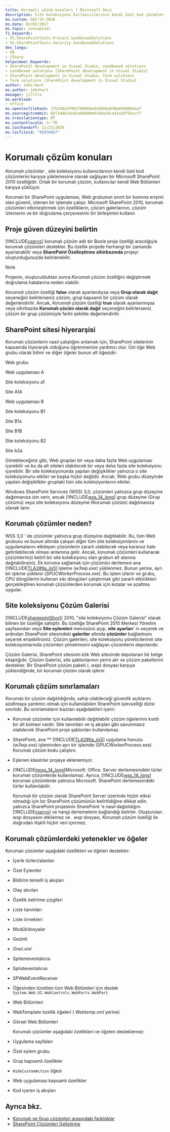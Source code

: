 ```yaml
---
title: Korumalı çözüm konuları | Microsoft Docs
description: Site koleksiyonu kullanıcılarının kendi özel kod çözümlerini karşıya yüklemesine olanak sağlayan, Microsoft SharePoint 'in bir özelliği olan korumalı çözümleri keşfet.
ms.custom: SEO-VS-2020
ms.date: 02/02/2017
ms.topic: conceptual
f1_keywords:
- VS.SharePointTools.Project.SandboxedSolutions
- VS.SharePointTools.Security.SandboxedSolutions
dev_langs:
- VB
- CSharp
helpviewer_keywords:
- SharePoint development in Visual Studio, sandboxed solutions
- sandboxed solutions [SharePoint development in Visual Studio]
- SharePoint development in Visual Studio, farm solutions
- farm solutions [SharePoint development in Visual Studio]
author: John-Hart
ms.author: johnhart
manager: jillfra
ms.workload:
- office
ms.openlocfilehash: 17b310a3f992f80b04ad14bb6e038e05b009a4af
ms.sourcegitcommit: 02f14db142dce68d084dcb0a19ca41a16f5bccff
ms.translationtype: MT
ms.contentlocale: tr-TR
ms.lasthandoff: 11/23/2020
ms.locfileid: "95970457"
---
```

# <a name="sandboxed-solution-considerations"></a>Korumalı çözüm konuları
  *Korumalı çözümler* , site koleksiyonu kullanıcılarının kendi özel kod çözümlerini karşıya yüklemesine olanak sağlayan bir Microsoft SharePoint 2010 özelliğidir. Ortak bir korumalı çözüm, kullanıcılar kendi Web Bölümleri karşıya yüklüyor.

 Korumalı bir SharePoint uygulaması, Web grubunun sınırlı bir kısmına erişimi olan güvenli, izlenen bir işlemde çalışır. Microsoft SharePoint 2010, korumalı çözümleri etkinleştirmek için özelliklerin, çözüm galerlarının, çözüm izlemenin ve bir doğrulama çerçevesinin bir birleşimini kullanır.

## <a name="specify-project-trust-level"></a>Proje güven düzeyini belirtin
 [!INCLUDE[vsprvs](../sharepoint/includes/vsprvs-md.md)] korumalı *çözüm* adlı bir Boole proje özelliği aracılığıyla korumalı çözümleri destekler. Bu özellik projede herhangi bir zamanda ayarlanabilir veya **SharePoint Özelleştirme sihirbazında** projeyi oluşturduğunuzda belirlenebilir.

> [!NOTE]
> Projenin, oluşturulduktan sonra *Korumalı çözüm* özelliğini değiştirmek doğrulama hatalarına neden olabilir.

 *Korumalı çözüm* özelliği **false** olarak ayarlandıysa veya **Grup olarak dağıt** seçeneğini belirlerseniz çözüm, grup kapsamlı bir çözüm olarak değerlendirilir. Ancak, *Korumalı çözüm* özelliği **true** olarak ayarlanmışsa veya sihirbazda **Korumalı çözüm olarak dağıt** seçeneğini belirlerseniz çözüm bir grup çözümüyle farklı şekilde değerlendirilir.

## <a name="sharepoint-site-hierarchy"></a>SharePoint sitesi hiyerarşisi
 Korumalı çözümlerin nasıl çalıştığını anlamak için, SharePoint sitelerinin kapsamda hiyerarşik olduğunu öğrenmenize yardımcı olur. Üst öğe Web grubu olarak bilinir ve diğer öğeler bunun alt öğesidir:

 Web grubu

 Web uygulaması A

 Site koleksiyonu a1

 Site A1A

 Web uygulaması B

 Site koleksiyonu B1

 Site B1a

 Site B1B

 Site koleksiyonu B2

 Site b2a

 Görebileceğiniz gibi, Web grupları bir veya daha fazla Web uygulaması içerebilir ve bu da alt siteleri olabilecek bir veya daha fazla site koleksiyonu içerebilir. Bir site koleksiyonunda yapılan değişiklikler yalnızca o site koleksiyonunu etkiler ve başka hiçbir değildir. Ancak, Web grubu düzeyinde yapılan değişiklikler gruptaki tüm site koleksiyonlarını etkiler.

 Windows SharePoint Services (WSS) 3,0, çözümleri yalnızca grup düzeyine dağıtmanıza izin verir, ancak [!INCLUDE[wss_14_long](../sharepoint/includes/wss-14-long-md.md)] grup düzeyine (Grup çözümü) veya site koleksiyonu düzeyine (Korumalı çözüm) dağıtmanıza olanak tanır.

## <a name="why-sandboxed-solutions"></a>Korumalı çözümler neden?
 WSS 3,0 ' de çözümler yalnızca grup düzeyine dağıtılabilir. Bu, tüm Web grubunu ve bunun altında çalışan diğer tüm site koleksiyonlarını ve uygulamalarını etkileyen çözümlerin zararlı olabilecek veya kararsız hale getirilebilecek olması anlamına gelir. Ancak, korumalı çözümleri kullanarak çözümlerinizi belirli bir site koleksiyonu olan grubun alt alanına dağıtabilirsiniz. Ek koruma sağlamak için çözümün derlemesi ana [!INCLUDE[TLA2#tla_iis5](../sharepoint/includes/tla2sharptla-iis5-md.md)] işleme (*w3wp.exe*) yüklenmez. Bunun yerine, ayrı bir işleme yüklenir (*SPUCWorkerProcess.exe*). Bu işlem izlenir ve grubu, CPU döngülerini kullanan sıkı döngüleri çalıştırmak gibi zararlı etkinlikleri gerçekleştiren korumalı çözümlerden korumak için kotalar ve azaltma uygular.

## <a name="site-collection-solution-gallery"></a>Site koleksiyonu Çözüm Galerisi
 [!INCLUDE[sharepointShort](../sharepoint/includes/sharepointshort-md.md)] 2010, "site koleksiyonu Çözüm Galerisi" olarak bilinen bir özelliğe sahiptir. Bu özelliğe SharePoint 2010 Merkezi Yönetim sayfasından veya **Site eylemleri** menüsünü açıp, **site ayarları**' nı seçerek ve ardından SharePoint sitesindeki **galeriler** altında **çözümler** bağlantısını seçerek erişebilirsiniz. Çözüm galerileri, site koleksiyonu yöneticilerinin site koleksiyonlarında çözümleri yönetmesini sağlayan çözümlerin depolarıdır.

 Çözüm Galerisi, SharePoint sitesinin kök Web sitesinde depolanan bir belge kitaplığıdır. Çözüm Galerisi, site şablonlarının yerini alır ve çözüm paketlerini destekler. Bir SharePoint çözüm paketi (*. wsp*) dosyası karşıya yüklendiğinde, bir korumalı çözüm olarak işlenir.

## <a name="sandboxed-solution-limitations"></a>Korumalı çözüm sınırlamaları
 Korumalı bir çözüm dağıtıldığında, sahip olabileceği güvenlik açıklarını azaltmaya yardımcı olmak için kullanılabilen SharePoint işlevselliği dizisi sınırlıdır. Bu sınırlamaların bazıları aşağıdakileri içerir:

- Korumalı çözümler için kullanılabilir dağıtılabilir çözüm öğelerinin kısıtlı bir alt kümesi vardır. Site tanımları ve iş akışları gibi savunmasız olabilecek SharePoint proje şablonları kullanılamaz.

- SharePoint, ana ** [!INCLUDE[TLA2#tla_iis5](../sharepoint/includes/tla2sharptla-iis5-md.md)] uygulama havuzu (*w3wp.exe*) işleminden ayrı bir işlemde (SPUCWorkerProcess.exe) Korumalı çözüm kodu çalıştırır.

- Eşlenen klasörler projeye eklenemiyor.

- [!INCLUDE[moss_14_long](../sharepoint/includes/moss-14-long-md.md)]Microsoft. Office. Server derlemesindeki türler korumalı çözümlerde kullanılamaz. Ayrıca, [!INCLUDE[wss_14_long](../sharepoint/includes/wss-14-long-md.md)] korumalı çözümlerde yalnızca Microsoft. SharePoint derlemesindeki türler kullanılabilir.

  Korumalı bir çözüm olarak SharePoint Server üzerinde hiçbir etkisi olmadığı için bir SharePoint çözümünün belirtildiğine dikkat edin. yalnızca SharePoint projesinin SharePoint 'e nasıl dağıtıldığını [!INCLUDE[vsprvs](../sharepoint/includes/vsprvs-md.md)] ve hangi derlemelerin bağlandığı belirler. Oluşturulan *. wsp* dosyasını etkilemez ve *. wsp* dosyası, *Korumalı çözüm* özelliği ile doğrudan ilişkili hiçbir veri içermez.

## <a name="capabilities-and-elements-in-sandboxed-solutions"></a>Korumalı çözümlerdeki yetenekler ve öğeler
 Korumalı çözümler aşağıdaki özellikleri ve öğeleri destekler:

- İçerik türleri/alanları

- Özel Eylemler

- Bildirim temelli iş akışları

- Olay alıcıları

- Özellik belirtme çizgileri

- Liste tanımları

- Liste örnekleri

- Modül/dosyalar

- Gezinti

- *Onet.xml*

- Spitemeventalıcısı

- Splisteventalıcısı

- SPWebEventReceiver

- Öğesinden türetilen tüm Web Bölümleri için destek `System.Web.UI.WebControls.WebParts.WebPart`

- Web Bölümleri

- WebTemplate özellik öğeleri ( *Webtemp.xml* yerine)

- Görsel Web Bölümleri

  Korumalı çözümler aşağıdaki özellikleri ve öğeleri desteklemez:

- Uygulama sayfaları

- Özel eylem grubu

- Grup kapsamlı özellikler

- `HideCustomAction` öğesi

- Web uygulaması kapsamlı özellikler

- Kod içeren iş akışları

## <a name="see-also"></a>Ayrıca bkz.
- [Korumalı ve Grup çözümleri arasındaki farklılıklar](../sharepoint/differences-between-sandboxed-and-farm-solutions.md)
- [SharePoint Çözümleri Geliştirme](../sharepoint/developing-sharepoint-solutions.md)
